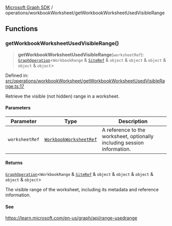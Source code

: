 [Microsoft Graph SDK](../../README.md) / operations/workbookWorksheet/getWorkbookWorksheetUsedVisibleRange

## Functions

### getWorkbookWorksheetUsedVisibleRange()

> **getWorkbookWorksheetUsedVisibleRange**(`worksheetRef`): [`GraphOperation`](../../GraphOperation.md#graphoperation)\<`WorkbookRange` & [`SiteRef`](../../models/SiteRef.md#siteref) & `object` & `object` & `object` & `object` & `object`\>

Defined in: [src/operations/workbookWorksheet/getWorkbookWorksheetUsedVisibleRange.ts:17](https://github.com/Future-Secure-AI/microsoft-graph/blob/main/src/operations/workbookWorksheet/getWorkbookWorksheetUsedVisibleRange.ts#L17)

Retrieve the visible (not hidden) range in a worksheet.

#### Parameters

| Parameter | Type | Description |
| ------ | ------ | ------ |
| `worksheetRef` | [`WorkbookWorksheetRef`](../../models/WorkbookWorksheetRef.md#workbookworksheetref) | A reference to the worksheet, optionally including session information. |

#### Returns

[`GraphOperation`](../../GraphOperation.md#graphoperation)\<`WorkbookRange` & [`SiteRef`](../../models/SiteRef.md#siteref) & `object` & `object` & `object` & `object` & `object`\>

The visible range of the worksheet, including its metadata and reference information.

#### See

https://learn.microsoft.com/en-us/graph/api/range-usedrange
